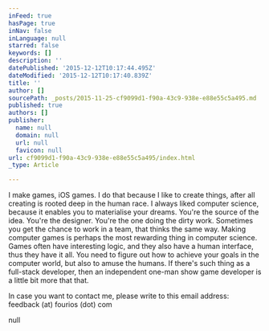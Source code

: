 ```yaml
---
inFeed: true
hasPage: true
inNav: false
inLanguage: null
starred: false
keywords: []
description: ''
datePublished: '2015-12-12T10:17:44.495Z'
dateModified: '2015-12-12T10:17:40.839Z'
title: ''
author: []
sourcePath: _posts/2015-11-25-cf9099d1-f90a-43c9-938e-e88e55c5a495.md
published: true
authors: []
publisher:
  name: null
  domain: null
  url: null
  favicon: null
url: cf9099d1-f90a-43c9-938e-e88e55c5a495/index.html
_type: Article

---
```

I make games, iOS games. I do that because I like to create things, after all creating is rooted deep in the human race. I always liked computer science, because it enables you to materialise your dreams. You're the source of the idea. You're the designer. You're the one doing the dirty work. Sometimes you get the chance to work in a team, that thinks the same way. Making computer games is perhaps the most rewarding thing in computer science. Games often have interesting logic, and they also have a human interface, thus they have it all. You need to figure out how to achieve your goals in the computer world, but also to amuse the humans. If there's such thing as a full-stack developer, then an independent one-man show game developer is a little bit more that that. 

In case you want to contact me, please write to this email address: feedback (at) fourios (dot) com

null